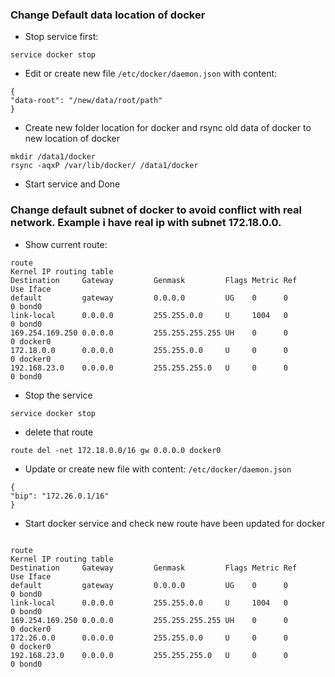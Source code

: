 ### Change Default data location of docker

- Stop service first:
```
service docker stop
```

- Edit or create new file `/etc/docker/daemon.json` with content:
```
{
"data-root": "/new/data/root/path"
}
```

- Create new folder location for docker and rsync old data of docker to new location of docker

```
mkdir /data1/docker
rsync -aqxP /var/lib/docker/ /data1/docker
```
- Start service and Done


### Change default subnet of docker to avoid conflict with real network. Example i have real ip with subnet 172.18.0.0.
- Show current route:

```
route
Kernel IP routing table
Destination     Gateway         Genmask         Flags Metric Ref    Use Iface
default         gateway         0.0.0.0         UG    0      0        0 bond0
link-local      0.0.0.0         255.255.0.0     U     1004   0        0 bond0
169.254.169.250 0.0.0.0         255.255.255.255 UH    0      0        0 docker0
172.18.0.0      0.0.0.0         255.255.0.0     U     0      0        0 docker0
192.168.23.0    0.0.0.0         255.255.255.0   U     0      0        0 bond0
```

- Stop the service
```
service docker stop
```

- delete that route

```
route del -net 172.18.0.0/16 gw 0.0.0.0 docker0
```

- Update or create new file with content: `/etc/docker/daemon.json`

```
{
"bip": "172.26.0.1/16"
}
```

- Start docker service and check new route have been updated for docker

```

route
Kernel IP routing table
Destination     Gateway         Genmask         Flags Metric Ref    Use Iface
default         gateway         0.0.0.0         UG    0      0        0 bond0
link-local      0.0.0.0         255.255.0.0     U     1004   0        0 bond0
169.254.169.250 0.0.0.0         255.255.255.255 UH    0      0        0 docker0
172.26.0.0      0.0.0.0         255.255.0.0     U     0      0        0 docker0
192.168.23.0    0.0.0.0         255.255.255.0   U     0      0        0 bond0

```
